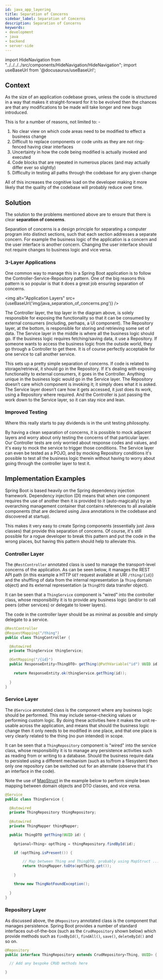 ```yaml
---
id: java_app_layering
title: Separation of Concerns
sidebar_label: Separation of Concerns
description: Separation of Concerns
keywords:
- development
- java
- backend
- server-side
---
```


import HideNavigation  from "../../../../src/components/HideNavigation/HideNavigation";
import useBaseUrl from '@docusaurus/useBaseUrl';

## Context

As the size of an application codebase grows, unless the code is structured in a way that makes it straight-forward for it to be evolved then 
the chances are that any modifications to be made will take longer and new bugs introduced.

This is for a number of reasons, not limited to: -

1. No clear view on which code areas need to be modified to effect a business change
2. Difficult to replace components or code units as they are not ring-fenced having clear interfaces
3. Uncertainty in how the code being modified is actually invoked and executed
4. Code blocks that are repeated in numerous places (and may actually differ ever so slightly)
5. Difficulty in testing all paths through the codebase for any given change

All of this increases the cognitive load on the developer making it more likely that the quality of the codebase will probably reduce over time. 

## Solution

The solution to the problems mentioned above are to ensure that there is clear **separation of concerns**. 

Separation of concerns is a design principle for separating a computer program into distinct sections, such that each 
section addresses a separate concern. For example the business logic of the application is a concern and the user interface is 
another concern. Changing the user interface should not require changes to business logic and vice versa.

### 3-Layer Applications

One common way to manage this in a Spring Boot application is to follow the Controller-Service-Repository pattern. One of the 
big reasons this pattern is so popular is that it does a great job ensuring separation of concerns. 

<img alt="Application Layers" src={useBaseUrl('img/java_separation_of_concerns.png')} />

The Controller layer, the top layer in the diagram above, is solely responsible for exposing the functionality so that it can be consumed 
by external consumers (including, perhaps, a UI component). The Repository layer, at the bottom, is responsible for storing and retrieving 
some set of data. The Service layer in the middle is where all the business logic should go. If the business logic requires fetching/saving 
data, it use a Repository. If someone wants to access the business logic from the outside world, they go through a Controller to get there. It is
of course perfectly acceptable for one service to call another service.

This sets up a pretty simple separation of concerns. If code is related to storage/retrieval, it should go in the Repository. If 
it's dealing with exposing functionality to external consumers, it goes in the Controller. Anything unique in the business logic would go in 
the Service layer. The Repository doesn’t care which component is invoking it; it simply does what it is asked. The 
Service layer doesn’t care how it gets accessed, it just does its work, using a Repository where required. And the 
Controller is just passing the work down to the Service layer, so it can stay nice and lean.

### Improved Testing

Where this really starts to pay dividends is in the unit testing philosophy. 

By having a clean separation of concerns, it is possible to mock adjacent layers and worry about only testing the concerns of 
that particular layer. Our Controller tests are only worried about response codes and values, and it's easy to mock the service to 
trigger those conditions. The Service layer can even be tested as a POJO, and by mocking Repository conditions it's possible to 
test all the business logic therein without having to worry about going through the controller layer to test it.

## Implementation Examples

Spring Boot is based heavily on the Spring dependency injection framework. Dependency injection (DI) means that when one component requires 
the use of another then it is provided to it (auto-magically) by an overarching management container that contains references to all 
available components (that are declared using Java annotations in the codebase and discovered at startup).

This makes it very easy to create Spring components (essentially just Java classes) that provide this separation of concerns. Of course, it's
still possible for a rogue developer to break this pattern and put the code in the wrong places, but having this pattern should help to alleviate this.

### Controller Layer

The `@RestController` annotated class is used to manage the transport-level concerns of the application. As can be seen below, it
manages the REST API path (in this example a HTTP `GET` request available at URI `/thing/{id}`) and the shuffling of data from the internal
representation (a `Thing` domain object) and its external representation (a `ThingDTO` data transfer object).

It can be seen that a `ThingService` component is "wired" into the controller class, whose responsibility it is to provide
any business logic (and/or to call peers (other services) or delegate to lower layers).

The code in the controller layer should be as minimal as possible and simply delegate to a service.

```java
@RestController
@RequestMapping("/thing")
public class ThingController {

  @Autowired
  private ThingService thingService;

  @GetMapping("/{id}")
  public ResponseEntity<ThingDTO> getThing(@PathVariable("id") UUID id) {
  
    return ResponseEntity.ok(thingService.getThing(id));
  
  }  
}
```

### Service Layer

The `@Service` annotated class is the component where any business logic should be performed. This may include sense-checking
values or performing custom logic. By doing these activities here it makes the unit re-usable across the application, and means
that should the business logic change then it only needs to be modified in one place, and that one place is very clearly related 
to the thing (no pun intended) in scope.

It can be seen that a `ThingRepository` component is "wired" into the service class, whose responsibility it is to manage any
persistence activities such as reading from or writing to a database. Should the business require data to persisted using a different
mechanism (such as to/from a filesystem) then only one repository can be switched out for an alternate (observe that it's an interface in the code).

Note the use of [MapStruct](/docs/developer/java/patterns/java_mapstruct_mapping) in the example below to perform simple bean mapping between domain objects and DTO classes, and vice versa.

```java
@Service
public class ThingService {

  @Autowired
  private ThingRepository thingRepository;
  
  @Autowired
  private ThingMapper thingMapper;

  public ThingDTO getThing(UUID id) {
  
    Optional<Thing> optThing = thingRepository.findById(id);

    if (optThing.isPresent()) {

        // Map between Thing and ThingDTO, probably using MapStruct ...
        return thingMapper.toDto(optThing.get());
    
    }

    throw new ThingNotFoundException();    
  
  }
}
```

### Repository Layer

As discussed above, the `@Repository` annotated class is the component that manages persistence. Spring Boot provides a number
of standard interfaces out-of-the-box (such as the `CrudRepository` shown below) which provide methods such as `findById()`, `findAll()`,
`save()`, `deleteById()` and so on.

```java
@Repository
public interface ThingRepository extends CrudRepository<Thing, UUID> {

  // Add any bespoke CRUD methods here

}
```
